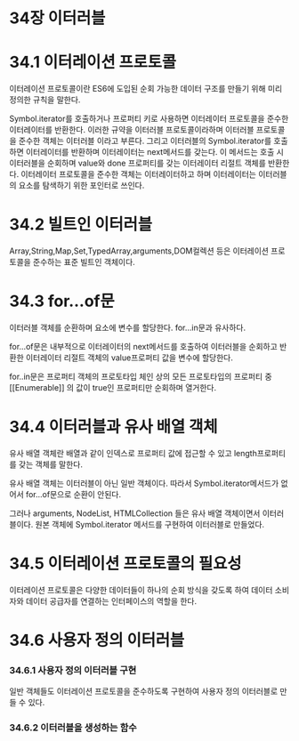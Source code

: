# 34장 이터러블

# 34.1 이터레이션 프로토콜

이터레이션 프로토콜이란 ES6에 도입된 순회 가능한 데이터 구조를 만들기 위해 미리 정의한 규칙을 말한다.

Symbol.iterator를 호출하거나 프로퍼티 키로 사용하면 이터레이터 프로토콜을 준수한 이터레이터를 반환한다. 이러한 규약을 이터러블 프로토콜이라하며 이터러블 프로토콜을 준수한 객체는 이터러블 이라고 부른다. 그리고 이터러블의 Symbol.iterator를 호출하면 이터레이터를 반환하며 이터레이터는 next메서드를 갖는다. 이 메서드는 호출 시 이터러블을 순회하며 value와 done 프로퍼티를 갖는 이터레이터 리절트 객체를 반환한다. 이터레이터 프로토콜을 준수한 객체는 이터레이터하고 하며 이터레이터는 이터러블의 요소를 탐색하기 위한 포인터로 쓰인다.

###

# 34.2 빌트인 이터러블

Array,String,Map,Set,TypedArray,arguments,DOM컬렉션 등은 이터레이션 프로토콜을 준수하는 표준 빌트인 객체이다.

# 34.3 for…of문

이터러블 객체를 순환하며 요소에 변수를 할당한다. for…in문과 유사하다.

for…of문은 내부적으로 이터레이터의 next메서드를 호출하여 이터러블을 순회하고 반환한 이터레이터 리절트 객체의 value프로퍼티 값을 변수에 할당한다.

for..in문은 프로퍼티 객체의 프로토타입 체인 상의 모든 프로토타입의 프로퍼티 중 [[Enumerable]] 의 값이 true인 프로퍼티만 순회하며 열거한다.

# 34.4 이터러블과 유사 배열 객체

유사 배열 객체란 배열과 같이 인덱스로 프로퍼티 값에 접근할 수 있고 length프로퍼티를 갖는 객체를 말한다.

유사 배열 객체는 이터러블이 아닌 일반 객체이다. 따라서 Symbol.iterator메서드가 없어서 for…of문으로 순환이 안된다.

그러나 arguments, NodeList, HTMLCollection 들은 유사 배열 객체이면서 이터러블이다. 원본 객체에 Symbol.iterator 메서드를 구현하여 이터러블로 만들었다.

# 34.5 이터레이션 프로토콜의 필요성

이터레이션 프로토콜은 다양한 데이터들이 하나의 순회 방식을 갖도록 하여 데이터 소비자와 데이터 공급자를 연결하는 인터페이스의 역할을 한다.

# 34.6 사용자 정의 이터러블

### 34.6.1 사용자 정의 이터러블 구현

일반 객체들도 이터레이션 프로토콜을 준수하도록 구현하여 사용자 정의 이터러블로 만들 수 있다.

### 34.6.2 이터러블을 생성하는 함수
